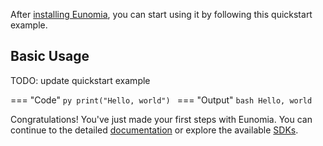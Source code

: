 After [installing Eunomia](installation.md), you can start using it by following this quickstart example.

## Basic Usage
TODO: update quickstart example

=== "Code"
    ```py
    print("Hello, world")
    ```
=== "Output"
    ```bash
    Hello, world
    ```

Congratulations! You've just made your first steps with Eunomia. You can continue to the detailed [documentation](../api/index.md) or explore the available [SDKs](../sdks/index.md).
